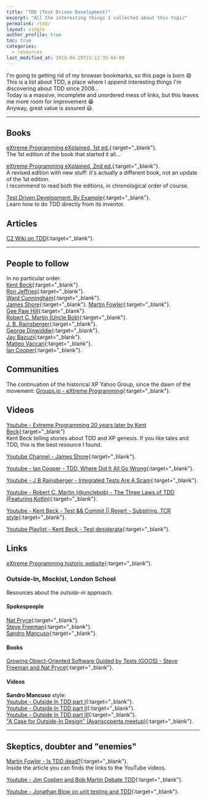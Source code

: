```yaml
---
title: "TDD (Test Driven Development)"
excerpt: "All the interesting things I collected about this topic"
permalink: /tdd/
layout: single
author_profile: true
toc: true
categories:
  - resources
last_modified_at: 2018-04-29T23:12:35-04:00
---
```

I'm going to getting rid of my browser bookmarks, so this page is born :smile:   
This is a list about TDD, a place where I append interesting things I'm discovering about TDD since 2008...  
Today is a massive, incomplete and unordered mess of links, but this leaves me more room for improvement :grin:  
Anyway, great value is assured :smiley:.  

---
## Books
[eXtreme Programming eXplained, 1st ed.](https://www.goodreads.com/book/show/1001606.eXtreme_Programming_eXplained_){:target="_blank"}.  
The 1st edition of the book that started it all...  

[eXtreme Programming eXplained, 2nd ed.](https://www.goodreads.com/book/show/67833.Extreme_Programming_Explained){:target="_blank"}.  
A revised edition with new stuff: it's actually a different book, not an update of the 1st edition.  
I recommend to read both the editions, in chronological order of course.  

[Test Driven Development: By Example](https://www.goodreads.com/book/show/387190.Test_Driven_Development){:target="_blank"}.  
Learn how to do TDD directly from its inventor.  


## Articles
[C2 Wiki on TDD](https://wiki.c2.com/?TestDrivenDevelopment){:target="_blank"}.  

---
## People to follow
In no particular order.  
[Kent Beck](https://twitter.com/KentBeck){:target="_blank"}.  
[Ron Jeffries](https://ronjeffries.com/){:target="_blank"}.  
[Ward Cunningham](https://wiki.c2.com/?WardCunningham){:target="_blank"}.  
[James Shore](https://www.jamesshore.com/){:target="_blank"}.
[Martin Fowler](https://martinfowler.com/){:target="_blank"}.   
[Gee Paw Hill](https://www.geepawhill.org/){:target="_blank"}.  
[Robert C. Martin (Uncle Bob)](https://twitter.com/unclebobmartin){:target="_blank"}.  
[J. B. Rainsberger](https://www.jbrains.ca/){:target="_blank"}.  
[George Dinwiddie](http://blog.gdinwiddie.com/){:target="_blank"}.  
[Jay Bazuzi](http://jay.bazuzi.com/){:target="_blank"}.  
[Matteo Vaccari](https://twitter.com/xpmatteo){:target="_blank"}.  
[Ian Cooper](https://twitter.com/ICooper){:target="_blank"}.  


## Communities
The continuation of the historical XP Yahoo Group, since the dawn of the movement: 
[Groups.io - eXtreme Programming](https://groups.io/g/extremeprogramming/){:target="_blank"}.  


## Videos
[Youtube - Extreme Programming 20 years later by Kent Beck](https://www.youtube.com/watch?v=cGuTmOUdFbo){:target="_blank"}  
Kent Beck telling stories about TDD and XP genesis. If you like tales and TDD, this is the best resource I found.  

[Youtube Channel - James Shore](https://www.youtube.com/channel/UCMDg-RTfD384BAUw_Eq2hIg){:target="_blank"}.  

[Youtube - Ian Cooper - TDD, Where Did It All Go Wrong](https://www.youtube.com/watch?v=EZ05e7EMOLM){:target="_blank"}.  

[Youtube - J B Rainsberger - Integrated Tests Are A Scam](https://www.youtube.com/watch?v=VDfX44fZoMc){:target="_blank"}.  

[Youtube - Robert C. Martin (@unclebob) - The Three Laws of TDD (Featuring Kotlin)](https://www.youtube.com/watch?v=qkblc5WRn-U){:target="_blank"}.  

[Youtube - Kent Beck - Test && Commit || Revert - Substring, TCR style](https://www.youtube.com/watch?v=ZrHBVTCbcE0){:target="_blank"}.  

[Youtube Playlist - Kent Beck - Test desiderata](https://www.youtube.com/playlist?list=PLlmVY7qtgT_lkbrk9iZNizp978mVzpBKl){:target="_blank"}.  


## Links
[eXtreme Programming historic website](http://www.extremeprogramming.org/){:target="_blank"}.


### Outside-In, Mockist, London School
Resources about the _outside-in_ approach.  

#### Spokespeople
[Nat Pryce](http://www.natpryce.com/bio.html){:target="_blank"}.  
[Steve Freeman](https://twitter.com/sf105){:target="_blank"}.  
[Sandro Mancuso](https://codurance.com/publications/author/sandro-mancuso/){:target="_blank"}.  

#### Books
[Growing Object-Oriented Software Guided by Tests (GOOS) - Steve Freeman and Nat Pryce](http://www.growing-object-oriented-software.com/){:target="_blank"}.  


#### Videos
**Sandro Mancuso** style:   
[Youtube - Outside In TDD part I](https://www.youtube.com/watch?v=XHnuMjah6ps){:target="_blank"}.  
[Youtube - Outside In TDD part II](https://www.youtube.com/watch?v=gs0rqDdz3ko){:target="_blank"}.  
[Youtube - Outside In TDD part III](https://www.youtube.com/watch?v=R9OAt9AOrzI){:target="_blank"}.  
["A Case for Outside-In Design" (Avanscoperta meetup)](https://www.youtube.com/watch?v=8a9k-aX345U){:target="_blank"}.  




---
## Skeptics, doubter and "enemies"
[Martin Fowler - Is TDD dead?](https://martinfowler.com/articles/is-tdd-dead/){:target="_blank"}.  
Inside the article you can finds the links to the YouTube videos.  

[Youtube - Jim Coplien and Bob Martin Debate TDD](https://www.youtube.com/watch?v=KtHQGs3zFAM){:target="_blank"}.  

[Youtube - Jonathan Blow on unit testing and TDD](https://www.youtube.com/watch?v=21JlBOxgGwY){:target="_blank"}.  

